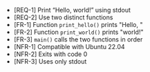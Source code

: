 - [REQ-1] Print “Hello, world!” using stdout
- [REQ-2] Use two distinct functions
- [FR-1] Function `print_hello()` prints "Hello, "
- [FR-2] Function `print_world()` prints "world!"
- [FR-3] `main()` calls the two functions in order
- [NFR-1] Compatible with Ubuntu 22.04
- [NFR-2] Exits with code 0
- [NFR-3] Uses only stdout